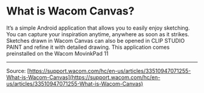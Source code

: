 # What is Wacom Canvas?

It’s a simple Android application that allows you to easily enjoy sketching. You can capture your inspiration anytime, anywhere as soon as it strikes. Sketches drawn in Wacom Canvas can also be opened in CLIP STUDIO PAINT and refine it with detailed drawing. This application comes preinstalled on the Wacom MovinkPad 11

---
Source: [https://support.wacom.com/hc/en-us/articles/33510947071255-What-is-Wacom-Canvas](https://support.wacom.com/hc/en-us/articles/33510947071255-What-is-Wacom-Canvas)
